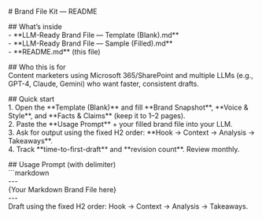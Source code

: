 \# Brand File Kit — README

\#\# What’s inside  
\- \*\*LLM-Ready Brand File — Template (Blank).md\*\*  
\- \*\*LLM-Ready Brand File — Sample (Filled).md\*\*  
\- \*\*README.md\*\* (this file)

\#\# Who this is for  
Content marketers using Microsoft 365/SharePoint and multiple LLMs (e.g., GPT-4, Claude, Gemini) who want faster, consistent drafts.

\#\# Quick start  
1\. Open the \*\*Template (Blank)\*\* and fill \*\*Brand Snapshot\*\*, \*\*Voice & Style\*\*, and \*\*Facts & Claims\*\* (keep it to 1–2 pages).  
2\. Paste the \*\*Usage Prompt\*\* \+ your filled brand file into your LLM.  
3\. Ask for output using the fixed H2 order: \*\*Hook → Context → Analysis → Takeaways\*\*.  
4\. Track \*\*time-to-first-draft\*\* and \*\*revision count\*\*. Review monthly.

\#\# Usage Prompt (with delimiter)  
\`\`\`markdown  
\---  
{Your Markdown Brand File here}  
\---  
Draft using the fixed H2 order: Hook → Context → Analysis → Takeaways.

